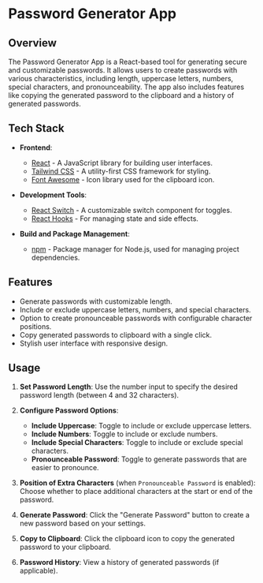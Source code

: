 # Password Generator App

## Overview

The Password Generator App is a React-based tool for generating secure and customizable passwords. It allows users to create passwords with various characteristics, including length, uppercase letters, numbers, special characters, and pronounceability. The app also includes features like copying the generated password to the clipboard and a history of generated passwords.

## Tech Stack

- **Frontend**: 
  - [React](https://reactjs.org/) - A JavaScript library for building user interfaces.
  - [Tailwind CSS](https://tailwindcss.com/) - A utility-first CSS framework for styling.
  - [Font Awesome](https://fontawesome.com/) - Icon library used for the clipboard icon.

- **Development Tools**:
  - [React Switch](https://github.com/markusenglund/react-switch) - A customizable switch component for toggles.
  - [React Hooks](https://reactjs.org/docs/hooks-intro.html) - For managing state and side effects.

- **Build and Package Management**:
  - [npm](https://www.npmjs.com/) - Package manager for Node.js, used for managing project dependencies.


## Features

- Generate passwords with customizable length.
- Include or exclude uppercase letters, numbers, and special characters.
- Option to create pronounceable passwords with configurable character positions.
- Copy generated passwords to clipboard with a single click.
- Stylish user interface with responsive design.

## Usage

1. **Set Password Length**: Use the number input to specify the desired password length (between 4 and 32 characters).

2. **Configure Password Options**:
   - **Include Uppercase**: Toggle to include or exclude uppercase letters.
   - **Include Numbers**: Toggle to include or exclude numbers.
   - **Include Special Characters**: Toggle to include or exclude special characters.
   - **Pronounceable Password**: Toggle to generate passwords that are easier to pronounce.

3. **Position of Extra Characters** (when `Pronounceable Password` is enabled): Choose whether to place additional characters at the start or end of the password.

4. **Generate Password**: Click the "Generate Password" button to create a new password based on your settings.

5. **Copy to Clipboard**: Click the clipboard icon to copy the generated password to your clipboard.

6. **Password History**: View a history of generated passwords (if applicable).

